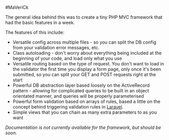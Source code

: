 #MaVeriCk

The general idea behind this was to create a tiny PHP MVC framework that had the basic features in a week.

The features of this include:

* Versatile config across multiple files - so you can split the DB config from your validation error messages, etc.
* Class autoloading - don't worry about everything being included at the beginning of your code, and load only what you use
* Versatile routing based on the type of request. You don't want to load in the validator the first time you display a form page, only once it's been submitted, so you can split your GET and POST requests right at the start
* Powerful DB abstraction layer based loosely on the ActiveRecord pattern - allowing for complicated queries to be built in an object orientated manner, and queries will be properly parameterised
* Powerful form validation based on arrays of rules, based a little on the concept behind triggering validation rules in [Laravel](http://laravel.com/).
* Simple views that you can chain as many extra parameters to as you want

*Documentation is not currently available for the framework, but should be soon.*
